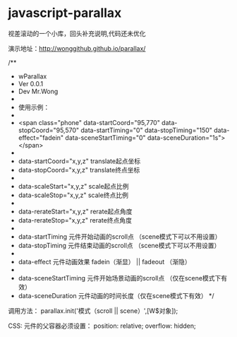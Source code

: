 javascript-parallax
===================

视差滚动的一个小库，回头补充说明,代码还未优化

演示地址：http://wonggithub.github.io/parallax/

/**
 * wParallax
 * Ver 0.0.1
 * Dev Mr.Wong
 *
 * 使用示例：
 *
 * \<span class="phone" data-startCoord="95,770" data-stopCoord="95,570" data-startTiming="0" data-stopTiming="150" data-effect="fadein" data-sceneStartTiming="0" data-sceneDuration="1s"\>\<\/span\>
 *
 * data-startCoord="x,y,z" translate起点坐标
 * data-stopCoord="x,y,z" translate终点坐标
 *
 * data-scaleStart="x,y,z" scale起点比例
 * data-scaleStop="x,y,z" scale终点比例
 *
 * data-rerateStart="x,y,z" rerate起点角度
 * data-rerateStop="x,y,z" rerate终点角度
 *
 * data-startTiming 元件开始动画的scroll点 （scene模式下可以不用设置）
 * data-stopTiming  元件结束动画的scroll点 （scene模式下可以不用设置）
 *
 * data-effect 元件动画效果 fadein（渐显） || fadeout （渐隐）
 *
 * data-sceneStartTiming  元件开始场景动画的scroll点 （仅在scene模式下有效）
 * data-sceneDuration  元件动画的时间长度（仅在scene模式下有效）
 */

调用方法：
parallax.init('模式（scroll || scene）',[W$对象]);

CSS:
   元件的父容器必须设置：
   position: relative;
   overflow: hidden;
